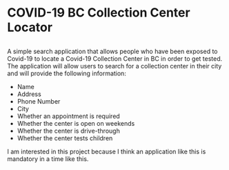 # COVID-19 BC Collection Center Locator

## 
A simple search application that allows people who have been exposed to Covid-19 to locate a Covid-19 Collection Center
in BC in order to get tested. The application will allow users to search for a collection center in their city and will
provide the following information:
- Name
- Address
- Phone Number
- City
- Whether an appointment is required
- Whether the center is open on weekends
- Whether the center is drive-through
- Whether the center tests children

I am interested in this project because I think an application like this is mandatory in a time like this.